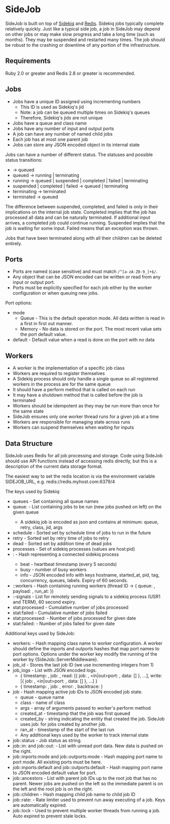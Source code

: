 SideJob
=======

SideJob is built on top of [Sidekiq](https://github.com/mperham/sidekiq) and
[Redis](http://redis.io/). Sidekiq jobs typically complete relatively quickly.
Just like a typical side job, a job in SideJob may depend on other jobs or may make slow progress
and take a long time (such as months). They may be suspended and restarted many times.
The job should be robust to the crashing or downtime of any portion of the infrastructure.

Requirements
------------

Ruby 2.0 or greater and Redis 2.8 or greater is recommended.

Jobs
----

* Jobs have a unique ID assigned using incrementing numbers
    * This ID is used as Sidekiq's jid
    * Note: a job can be queued multiple times on Sidekiq's queues
    * Therefore, Sidekiq's jids are not unique
* Jobs have a queue and class name
* Jobs have any number of input and output ports
* A job can have any number of named child jobs
* Each job has at most one parent job
* Jobs can store any JSON encoded object in its internal state

Jobs can have a number of different status. The statuses and possible status transitions:

* -> queued
* queued -> running | terminating
* running -> queued | suspended | completed | failed | terminating
* suspended | completed | failed -> queued | terminating
* terminating -> terminated
* terminated -> queued

The difference between suspended, completed, and failed is only in their implications on the
internal job state. Completed implies that the job has processed all data and can be naturally
terminated. If additional input arrives, a completed job could continue running. Suspended implies
that the job is waiting for some input. Failed means that an exception was thrown.

Jobs that have been terminated along with all their children can be deleted entirely.

Ports
-----

* Ports are named (case sensitive) and must match `/^[a-zA-Z0-9_]+$/`.
* Any object that can be JSON encoded can be written or read from any input or output port.
* Ports must be explicitly specified for each job either by the worker configuration or when queuing new jobs.

Port options:

* mode
    * Queue - This is the default operation mode. All data written is read in a first in first out manner.
    * Memory - No data is stored on the port. The most recent value sets the port default value.
* default - Default value when a read is done on the port with no data

Workers
-------

* A worker is the implementation of a specific job class
* Workers are required to register themselves
* A Sidekiq process should only handle a single queue so all registered workers in the process are for the same queue
* It should have a perform method that is called on each run
* It may have a shutdown method that is called before the job is terminated
* Workers should be idempotent as they may be run more than once for the same state
* SideJob ensures only one worker thread runs for a given job at a time
* Workers are responsible for managing state across runs
* Workers can suspend themselves when waiting for inputs

Data Structure
--------------

SideJob uses Redis for all job processing and storage. Code using
SideJob should use API functions instead of accessing redis directly,
but this is a description of the current data storage format.

The easiest way to set the redis location is via the environment
variable SIDEJOB_URL, e.g. redis://redis.myhost.com:6379/4

The keys used by Sidekiq:

* queues - Set containing all queue names
* queue:<queue> - List containing jobs to be run (new jobs pushed on left) on the given queue
    * A sidekiq job is encoded as json and contains at minimum: queue, retry, class, jid, args
* schedule - Sorted set by schedule time of jobs to run in the future
* retry - Sorted set by retry time of jobs to retry
* dead - Sorted set by addition time of dead jobs
* processes - Set of sidekiq processes (values are host:pid)
* <host>:<pid> - Hash representing a connected sidekiq process
    * beat - heartbeat timestamp (every 5 seconds)
    * busy - number of busy workers
    * info - JSON encoded info with keys hostname, started_at, pid, tag, concurrency, queues, labels. Expiry of 60 seconds.
* <host>:<pid>:workers - Hash containing running workers (thread ID -> { queue: <queue>, payload: <message>, run_at: <timestamp> })
* <host>:<pid>-signals - List for remotely sending signals to a sidekiq process (USR1 and TERM), 60 second expiry.
* stat:processed - Cumulative number of jobs processed
* stat:failed - Cumulative number of jobs failed
* stat:processed:<date> - Number of jobs processed for given date
* stat:failed:<date> - Number of jobs failed for given date

Additional keys used by SideJob:

* workers:<queue> - Hash mapping class name to worker configuration. A worker should define
  the inports and outports hashes that map port names to port options. Options under the worker key
  modify the running of the worker by {SideJob::ServerMiddleware}.
* job_id - Stores the last job ID (we use incrementing integers from 1)
* job_logs - List with JSON encoded logs.
    * { timestamp: <date>, job: <id>, read: [{ job: <id>, <in|out>port: <port>, data: [<data>] }, ...], write: [{ job: <id>, <in|out>port: <port>, data: [<data>] }, ...] }
    * { timestamp: <date>, job: <id>, error: <message>, backtrace: <exception backtrace> }
* job - Hash mapping active job IDs to JSON encoded job state.
    * queue - queue name
    * class - name of class
    * args - array of arguments passed to worker's perform method
    * created_at - timestamp that the job was first queued
    * created_by - string indicating the entity that created the job. SideJob uses job:<id> for jobs created by another job.
    * ran_at - timestamp of the start of the last run
    * Any additional keys used by the worker to track internal state
* job:<id>:status - Job status as string.
* job:<id>:in:<inport> and job:<id>:out:<outport> - List with unread port data. New data is pushed on the right.
* job:<id>:inports:mode and job:<id>:outports:mode - Hash mapping port name to port mode. All existing ports must be here.
* job:<id>:inports:default and job:<id>:outports:default - Hash mapping port name to JSON encoded default value for port.
* job:<id>:ancestors - List with parent job IDs up to the root job that has no parent.
    Newer jobs are pushed on the left so the immediate parent is on the left and the root job is on the right.
* job:<id>:children - Hash mapping child job name to child job ID
* job:<id>:rate:<timestamp> - Rate limiter used to prevent run away executing of a job.
    Keys are automatically expired.
* job:<id>:lock - Used to prevent multiple worker threads from running a job.
    Auto expired to prevent stale locks.
